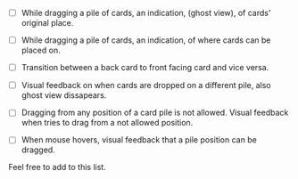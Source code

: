 

- [ ] While dragging a pile of cards, an indication, (ghost view), of cards' original place.
- [ ] While dragging a pile of cards, an indication, of where cards can be placed on.
- [ ] Transition between a back card to front facing card and vice versa.
- [ ] Visual feedback on when cards are dropped on a different pile, also ghost view dissapears.



- [ ] Dragging from any position of a card pile is not allowed. Visual feedback when tries to drag from a not allowed position.
- [ ] When mouse hovers, visual feedback that a pile position can be dragged.


Feel free to add to this list.
